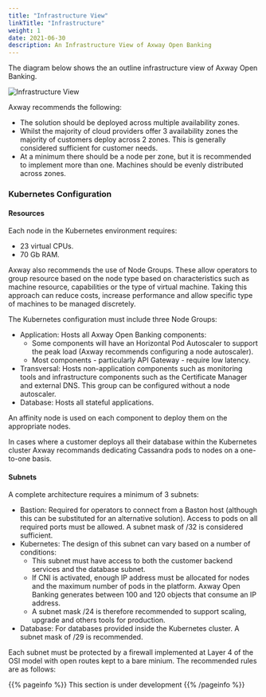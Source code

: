 ```yaml
---
title: "Infrastructure View"
linkTitle: "Infrastructure"
weight: 1
date: 2021-06-30
description: An Infrastructure View of Axway Open Banking
---
```


The diagram below shows the an outline infrastructure view of Axway Open Banking.

![Infrastructure View](/Images/Infrastructure_View.jpg)

Axway recommends the following:

* The solution should be deployed across multiple availability zones.
* Whilst the majority of cloud providers offer 3 availability zones the majority of customers deploy across 2 zones. This is generally considered sufficient for customer needs.
* At a minimum there should be a node per zone, but it is recommended to implement more than one. Machines should be evenly distributed across zones.

### Kubernetes Configuration

#### Resources

Each node in the Kubernetes environment requires:

* 23 virtual CPUs.
* 70 Gb RAM.

Axway also recommends the use of Node Groups. These allow operators to group resource based on the node type based on characteristics such as machine resource, capabilities or the type of virtual machine. Taking this approach can reduce costs, increase performance and allow specific type of machines to be managed discretely.

The Kubernetes configuration must include three Node Groups:

* Application: Hosts all Axway Open Banking components:
  * Some components will have an Horizontal Pod Autoscaler to support the peak load (Axway recommends configuring a node autoscaler).
  * Most components - particularly API Gateway - require low latency.
* Transversal: Hosts non-application components such as monitoring tools and infrastructure components such as the Certificate Manager and external DNS. This group can be configured without a node autoscaler.
* Database: Hosts all stateful applications.

An affinity node is used on each component to deploy them on the appropriate nodes.

In cases where a customer deploys all their database within the Kubernetes cluster Axway recommands dedicating Cassandra pods to nodes on a one-to-one basis.

#### Subnets

A complete architecture requires a minimum of 3 subnets:

* Bastion: Required for operators to connect from a Baston host (although this can be substituted for an alternative solution). Access to pods on all required ports must be allowed. A subnet mask of /32 is considered sufficient.
* Kubernetes: The design of this subnet can vary based on a number of conditions:
  * This subnet must have access to both the customer backend services and the database subnet.
  * If CNI is activated, enough IP address must be allocated for nodes and the maximum number of pods in the platform. Axway Open Banking generates between 100 and 120 objects that consume an IP address.
  * A subnet mask /24 is therefore recommended to support scaling, upgrade and others tools for production.
* Database: For databases provided inside the Kubernetes cluster. A subnet mask of /29 is recommended.

Each subnet must be protected by a firewall implemented at Layer 4 of the OSI model with open routes kept to a bare minium. The recommended rules are as follows:

{{% pageinfo %}}
This section is under development
{{% /pageinfo %}}